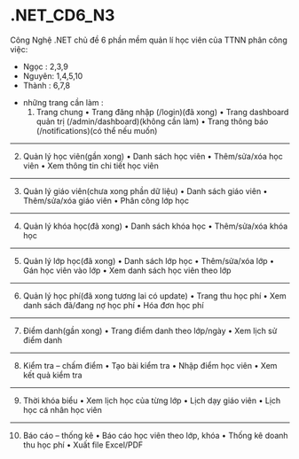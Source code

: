 # .NET_CD6_N3
Công Nghệ .NET chủ đề 6 phần mềm quản lí học viên của TTNN
phân công việc:
- Ngọc :
2,3,9
- Nguyên:
1,4,5,10
- Thành :
6,7,8
* những trang cần làm :
  1. Trang chung
•	Trang đăng nhập (/login)(đã xong)
•	Trang dashboard quản trị (/admin/dashboard)(không cần làm)
•	Trang thông báo (/notifications)(có thể nếu muốn)
________________________________________
2. Quản lý học viên(gần xong)
•	Danh sách học viên
•	Thêm/sửa/xóa học viên
•	Xem thông tin chi tiết học viên
________________________________________
3. Quản lý giáo viên(chưa xong phần dữ liệu)
•	Danh sách giáo viên
•	Thêm/sửa/xóa giáo viên
•	Phân công lớp học
________________________________________
4. Quản lý khóa học(đã xong)
•	Danh sách khóa học
•	Thêm/sửa/xóa khóa học
________________________________________
5. Quản lý lớp học(đã xong)
•	Danh sách lớp học
•	Thêm/sửa/xóa lớp
•	Gán học viên vào lớp
•	Xem danh sách học viên theo lớp
________________________________________
6. Quản lý học phí(đã xong tương lai có update)
•	Trang thu học phí
•	Xem danh sách đã/đang nợ học phí
•	Hóa đơn học phí
________________________________________
7. Điểm danh(gần xong)
•	Trang điểm danh theo lớp/ngày
•	Xem lịch sử điểm danh
________________________________________
8. Kiểm tra – chấm điểm
•	Tạo bài kiểm tra
•	Nhập điểm học viên
•	Xem kết quả kiểm tra
________________________________________
9. Thời khóa biểu
•	Xem lịch học của từng lớp
•	Lịch dạy giáo viên
•	Lịch học cá nhân học viên
________________________________________
10. Báo cáo – thống kê
•	Báo cáo học viên theo lớp, khóa
•	Thống kê doanh thu học phí
•	Xuất file Excel/PDF


